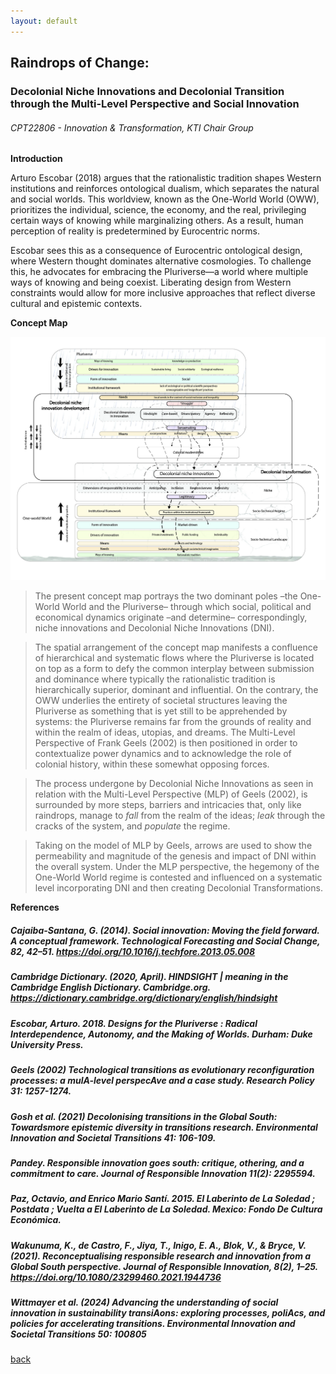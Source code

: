 ```yaml
---
layout: default 
---
```

## Raindrops of Change: 
### Decolonial Niche Innovations and Decolonial Transition through the Multi-Level Perspective and Social Innovation
###### _CPT22806 - Innovation & Transformation, KTI Chair Group_ 

**Introduction**

Arturo Escobar (2018) argues that the rationalistic tradition shapes Western institutions and reinforces ontological dualism, which separates the natural and social worlds. This worldview, known as the One-World World (OWW), prioritizes the individual, science, the economy, and the real, privileging certain ways of knowing while marginalizing others. As a result, human perception of reality is predetermined by Eurocentric norms.

Escobar sees this as a consequence of Eurocentric ontological design, where Western thought dominates alternative cosmologies. To challenge this, he advocates for embracing the Pluriverse—a world where multiple ways of knowing and being coexist. Liberating design from Western constraints would allow for more inclusive approaches that reflect diverse cultural and epistemic contexts.


**Concept Map**

![image](assets/img/DecolonialNicheInnovations.jpg)

> The present concept map portrays the two dominant poles –the One-World World and the Pluriverse– through which social, political and economical dynamics originate –and determine– correspondingly, niche innovations and Decolonial Niche Innovations (DNI).

> The spatial arrangement of the concept map manifests a confluence of hierarchical and systematic flows where the Pluriverse is located on top as a form to defy the common interplay between submission and dominance where typically the rationalistic tradition is hierarchically superior, dominant and influential. On the contrary, the OWW underlies the entirety of societal structures leaving the Pluriverse as something that is yet still to be apprehended by systems: the Pluriverse remains far from the grounds of reality and within the realm of ideas, utopias, and dreams. The Multi-Level Perspective of Frank Geels (2002) is then positioned in order to contextualize power dynamics and to acknowledge the role of colonial history, within these somewhat opposing forces.

> The process undergone by Decolonial Niche Innovations as seen in relation with the Multi-Level Perspective (MLP) of Geels (2002), is surrounded by more steps, barriers and intricacies that, only like raindrops, manage to _fall_ from the realm of the ideas; _leak_ through the cracks of the system, and _populate_ the regime. 

> Taking on the model of MLP by Geels, arrows are used to show the permeability and magnitude of the genesis and impact of DNI within the overall system. Under the MLP perspective, the hegemony of the One-World World regime is contested and influenced on a systematic level incorporating DNI and then creating Decolonial Transformations.


**References**

##### Cajaiba-Santana, G. (2014). Social innovation: Moving the field forward. A conceptual framework. Technological Forecasting and Social Change, 82, 42–51. https://doi.org/10.1016/j.techfore.2013.05.008
##### Cambridge Dictionary. (2020, April). HINDSIGHT | meaning in the Cambridge English Dictionary. Cambridge.org. https://dictionary.cambridge.org/dictionary/english/hindsight
##### Escobar, Arturo. 2018. Designs for the Pluriverse : Radical Interdependence, Autonomy, and the Making of Worlds. Durham: Duke University Press.
##### Geels (2002) Technological transitions as evolutionary reconfiguration processes: a mulA-level perspecAve and a case study. Research Policy 31: 1257-1274.
##### Gosh et al. (2021) Decolonising transitions in the Global South: Towardsmore epistemic diversity in transitions research. Environmental Innovation and Societal Transitions 41: 106-109.
##### Pandey. Responsible innovation goes south: critique, othering, and a commitment to care. Journal of Responsible Innovation 11(2): 2295594.
##### Paz, Octavio, and Enrico Mario Santí. 2015. El Laberinto de La Soledad ; Postdata ; Vuelta a El Laberinto de La Soledad. Mexico: Fondo De Cultura Económica.
##### Wakunuma, K., de Castro, F., Jiya, T., Inigo, E. A., Blok, V., & Bryce, V. (2021). Reconceptualising responsible research and innovation from a Global South perspective. Journal of Responsible Innovation, 8(2), 1–25. https://doi.org/10.1080/23299460.2021.1944736
##### Wittmayer et al. (2024) Advancing the understanding of social innovation in sustainability transiAons: exploring processes, poliAcs, and policies for accelerating transitions. Environmental Innovation and Societal Transitions 50: 100805

[back](./)
